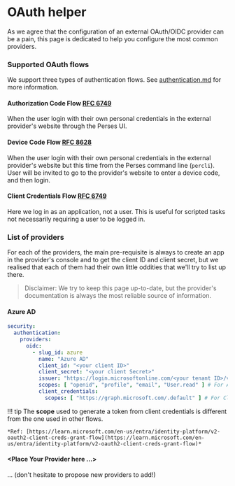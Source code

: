 # OAuth helper

As we agree that the configuration of an external OAuth/OIDC provider can be a pain, this page is dedicated to
help you configure the most common providers.

### Supported OAuth flows

We support three types of authentication flows.
See [authentication.md](../concepts/authentication.md) for more information.

#### Authorization Code Flow [RFC 6749](https://datatracker.ietf.org/doc/html/rfc6749#section-1.3.1)

When the user login with their own personal credentials in the external provider's website through the Perses UI.

#### Device Code Flow [RFC 8628](https://datatracker.ietf.org/doc/html/rfc8628)

When the user login with their own personal credentials in the external provider's website but this time from the Perses
command line (`percli`). User will be invited to go to the provider's website to enter a device code, and then login.

#### Client Credentials Flow [RFC 6749](https://datatracker.ietf.org/doc/html/rfc6749#section-1.3.4)

Here we log in as an application, not a user. This is useful for scripted tasks not necessarily requiring a user to be logged in.

### List of providers

For each of the providers, the main pre-requisite is always to create an app in the provider's console and to get the
client ID and client secret, but we realised that each of them had their own little oddities that we'll try to list up
there.

> Disclaimer: We try to keep this page up-to-date, but the provider's documentation is always the most reliable source
> of information.

#### Azure AD

```yaml
security:
  authentication:
    providers:
      oidc:
        - slug_id: azure
          name: "Azure AD"
          client_id: "<your client ID>"
          client_secret: "<your client Secret>"
          issuer: "https://login.microsoftonline.com/<your tenant ID>/v2.0"
          scopes: [ "openid", "profile", "email", "User.read" ] # For Auth code / Device code
          client_credentials:
            scopes: [ "https://graph.microsoft.com/.default" ] # For Client Credentials
```

!!! tip
    The **scope** used to generate a token from client credentials is different from the one used in other flows.

```
*Ref: [https://learn.microsoft.com/en-us/entra/identity-platform/v2-oauth2-client-creds-grant-flow](https://learn.microsoft.com/en-us/entra/identity-platform/v2-oauth2-client-creds-grant-flow)*
```

#### <Place Your Provider here ...\>

... (don't hesitate to propose new providers to add!)
